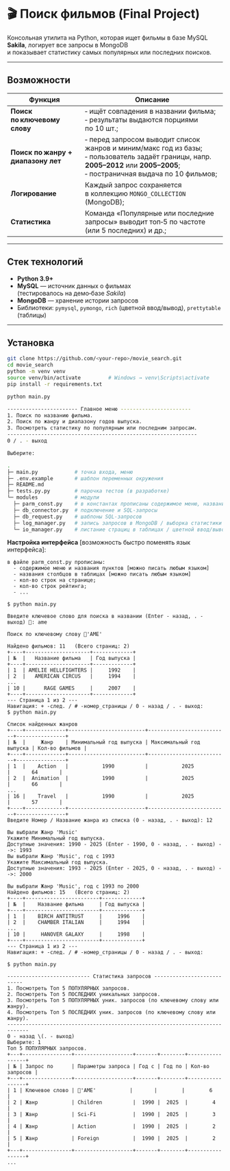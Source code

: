 # 🎬 Поиск фильмов (Final Project)

Консольная утилита на Python, которая ищет фильмы в базе MySQL **Sakila**, логирует все запросы в MongoDB  
и показывает статистику самых популярных или последних поисков.

---

## Возможности

| Функция | Описание                                                                                                                                                                          |
|---------|-----------------------------------------------------------------------------------------------------------------------------------------------------------------------------------|
| **Поиск по ключевому слову** | ‑ ищёт совпадения в названии фильма;<br>‑ результаты выдаются порциями по 10 шт.;                                                                                                 |
| **Поиск по жанру + диапазону лет** | ‑ перед запросом выводит список жанров и миним/макс год из базы;<br>‑ пользователь задаёт границы, напр. **2005–2012** или **2005–2005**;<br>‑ постраничная выдача по 10 фильмов; |
| **Логирование** | Каждый запрос сохраняется в коллекцию `MONGO_COLLECTION` (MongoDB);                                                                                                               |
| **Статистика** | Команда «Популярные или последние запросы» выводит топ‑5 по частоте (или 5 последних) и др.;                                                                                      |

---

## Стек технологий

* **Python 3.9+**
* **MySQL** — источник данных о фильмах  
  (тестировалось на демо‑базе *Sakila*)
* **MongoDB** — хранение истории запросов
* Библиотеки: `pymysql`, `pymongo`, `rich` (цветной ввод/вывод), `prettytable` (таблицы)

---

## Установка

```bash
git clone https://github.com/<your‑repo>/movie_search.git
cd movie_search
python -m venv venv
source venv/bin/activate         # Windows → venv\Scripts\activate
pip install -r requirements.txt

python main.py

----------------------- Главное меню -----------------------
1. Поиск по названию фильма.
2. Поиск по жанру и диапазону годов выпуска.
3. Посмотреть статистику по популярным или последним запросам.
--------------------------------------------------------------
0 / . - выход

Выберите: 

.
├─ main.py            # точка входа, меню
├─ .env.example       # шаблон переменных окружения
├─ README.md
├─ tests.py.py        # парочка тестов (в разработке)
└─ modules            # модули
  ├─ parm_const.py    # в константах прописаны содержимое меню, названия столбцов в таблицах, кол-во строк на странице...
  ├─ db_connector.py  # подключение и SQL‑запросы
  ├─ db_request.py    # шаблоны SQL‑запросов
  ├─ log_manager.py   # запись запросов в MongoDB / выборка статистики
  └─ io_manager.py    # листание страциц в таблицах / цветной ввод/вывод

```
__Настройка интерфейса__ [возможность быстро поменять язык интерфейса]:
``` 
в файле parm_const.py прописаны:
  - содержимое меню и названия пунктов [можно писать любым языком] 
  - названия столбцов в таблицах [можно писать любым языком]
  - кол-во строк на странице; 
  - кол-во строк рейтинга;
  - ...

$ python main.py

Введите ключевое слово для поиска в названии (Enter - назад, . - выход) 🔑: ame

Поиск по ключевому слову 🔑'AME'

Найдено фильмов: 11   (Всего страниц: 2)
+----+---------------------+-------------+
| №  |   Название фильма   | Год выпуска |
+----+---------------------+-------------+
| 1  | AMELIE HELLFIGHTERS |     1992    |
| 2  |   AMERICAN CIRCUS   |     1994    |
...
| 10 |      RAGE GAMES     |     2007    |
+----+---------------------+-------------+
--- Страница 1 из 2 ---
Навигация: + -след. / # -номер_страницы / 0 - назад / . - выход: 
$ python main.py

Список найденных жанров
+----+-------------+-------------------------+--------------------------+----------------+
| №  |     Жанр    | Минимальный год выпуска | Максимальный год выпуска | Кол-во фильмов |
+----+-------------+-------------------------+--------------------------+----------------+
| 1  |    Action   |           1990          |           2025           |       64       |
| 2  |  Animation  |           1990          |           2025           |       66       |
...
| 16 |    Travel   |           1990          |           2025           |       57       |
+----+-------------+-------------------------+--------------------------+----------------+
Введите Номер / Название жанра из списка (0 - назад, . - выход): 12

Вы выбрали Жанр 'Music'
Укажите Минимальный год выпуска.
Доступные значения: 1990 - 2025 (Enter - 1990, 0 - назад, . - выход) -->: 1993
Вы выбрали Жанр 'Music', год с 1993
Укажите Максимальный год выпуска.
Доступные значения: 1993 - 2025 (Enter - 2025, 0 - назад, . - выход) -->: 2000

Вы выбрали Жанр 'Music', год с 1993 по 2000
Найдено фильмов: 15   (Всего страниц: 2)
+----+------------------------+-------------+
| №  |    Название фильма     | Год выпуска |
+----+------------------------+-------------+
| 1  |    BIRCH ANTITRUST     |     1996    |
| 2  |    CHAMBER ITALIAN     |     1994    |
...
| 10 |     HANOVER GALAXY     |     1998    |
+----+------------------------+-------------+
--- Страница 1 из 2 ---
Навигация: + -след. / # -номер_страницы / 0 - назад / . - выход: 

$ python main.py

--------------------------- Статистика запросов ---------------------------
1. Посмотреть Топ 5 ПОПУЛЯРНЫХ запросов.
2. Посмотреть Топ 5 ПОСЛЕДНИХ уникальных запросов.
3. Посмотреть Топ 5 ПОПУЛЯРНЫХ уник. запросов (по ключевому слову или жанру).
4. Посмотреть Топ 5 ПОСЛЕДНИХ уник. запросов (по ключевому слову или жанру).
-----------------------------------------------------------------------------
0 - назад \(. - выход)
Выберите: 1
Топ 5 ПОПУЛЯРНЫХ запросов.
+---+----------------+-------------------+-------+--------+-----------------+
| № | Запрос по      | Параметры запроса | Год с | Год по | Кол-во запросов |
+---+----------------+-------------------+-------+--------+-----------------+
| 1 | Ключевое слово | 🔑'AME'           |       |        |        6        |
| 2 | Жанр           | Children          |  1990 |  2025  |        4        |
| 3 | Жанр           | Sci-Fi            |  1990 |  2025  |        3        |
| 4 | Жанр           | Action            |  1990 |  2025  |        2        |
| 5 | Жанр           | Foreign           |  1990 |  2025  |        2        |
+---+----------------+-------------------+-------+--------+-----------------+
...